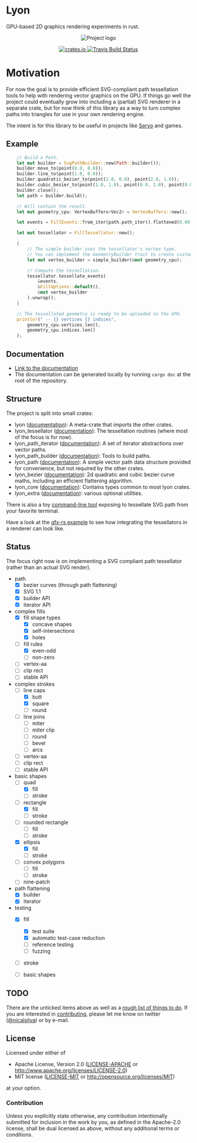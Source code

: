# Lyon
GPU-based 2D graphics rendering experiments in rust.

<p align="center">
<img src="https://nical.github.io/lyon-doc/lyon-logo.svg" alt="Project logo">
</p>

<p align="center">
  <a href="https://crates.io/crates/lyon">
      <img src="http://meritbadge.herokuapp.com/lyon" alt="crates.io">
  </a>
  <a href="https://travis-ci.org/nical/lyon">
      <img src="https://img.shields.io/travis/nical/lyon/master.svg" alt="Travis Build Status">
  </a>
</p>

# Motivation

For now the goal is to provide efficient SVG-compliant path tessellation tools to help with rendering vector graphics on the GPU. If things go well the project could eventually grow into including a (partial) SVG renderer in a separate crate, but for now think of this library as a way to turn complex paths into triangles for use in your own rendering engine.

The intent is for this library to be useful in projects like [Servo](https://servo.org/) and games.

## Example

```rust
    // Build a Path.
    let mut builder = SvgPathBuilder::new(Path::builder());
    builder.move_to(point(0.0, 0.0));
    builder.line_to(point(1.0, 0.0));
    builder.quadratic_bezier_to(point(2.0, 0.0), point(2.0, 1.0));
    builder.cubic_bezier_to(point(1.0, 1.0), point(0.0, 1.0), point(0.0, 0.0));
    builder.close();
    let path = builder.build();

    // Will contain the result.
    let mut geometry_cpu: VertexBuffers<Vec2> = VertexBuffers::new();

    let events = FillEvents::from_iter(path.path_iter().flattened(0.09));

    let mut tessellator = FillTessellator::new();

    {
        // The simple builder uses the tessellator's vertex type.
        // You can implement the GeometryBuilder trait to create custom vertices.
        let mut vertex_builder = simple_builder(&mut geometry_cpu);

        // Compute the tessellation.
        tessellator.tessellate_events(
            &events,
            &FillOptions::default(),
            &mut vertex_builder
        ).unwrap();
    }

    // The tessellated geometry is ready to be uploaded to the GPU.
    println!(" -- {} vertices {} indices",
        geometry_cpu.vertices.len(),
        geometry_cpu.indices.len()
    );
```
## Documentation

* [Link to the documentation](https://nical.github.io/lyon-doc/lyon/index.html)
* The documentation can be generated locally by running ```cargo doc``` at the root of the repository.

## Structure

The project is split into small crates:
* lyon ([documentation](https://nical.github.io/lyon-doc/lyon/index.html)): A meta-crate that imports the other crates.
* lyon_tessellator ([documentation](https://nical.github.io/lyon-doc/lyon_tessellator/index.html)): The tessellation routines (where most of the focus is for now).
* lyon_path_iterator ([documentation](https://nical.github.io/lyon-doc/lyon_path_iterator/index.html)): A set of iterator abstractions over vector paths.
* lyon_path_builder ([documentation](https://nical.github.io/lyon-doc/lyon_path_builder/index.html)): Tools to build paths.
* lyon_path ([documentation](https://nical.github.io/lyon-doc/lyon_path/)): A simple vector path data structure provided for convenience, but not required by the other crates.
* lyon_bezier ([documentation](https://nical.github.io/lyon-doc/lyon_bezier/index.html)): 2d quadratic and cubic bezier curve maths, including an efficient flattening algorithm.
* lyon_core ([documentation](https://nical.github.io/lyon-doc/lyon_core/index.html)): Contains types common to most lyon crates.
* lyon_extra ([documentation](https://nical.github.io/lyon-doc/lyon_extra/index.html)): various optional utilities.

There is also a toy [command-line tool](cli) exposing to tessellate SVG path from your favorite terminal.

Have a look at the [gfx-rs example](examples/gfx_logo) to see how integrating the tessellators in a renderer can look like.

## Status

The focus right now is on implementing a SVG compliant path tessellator (rather than an actual SVG render).

- path
  - [x] bezier curves (through path flattening)
  - [x] SVG 1.1
  - [x] builder API
  - [x] iterator API
- complex fills
  - [x] fill shape types
    - [x] concave shapes
    - [x] self-intersections
    - [x] holes
  - [ ] fill rules
    - [x] even-odd
    - [ ] non-zero
  - [ ] vertex-aa
  - [ ] clip rect
  - [ ] stable API
- complex strokes
  - [ ] line caps
    - [x] butt
    - [x] square
    - [ ] round
  - [ ] line joins
    - [ ] miter
    - [ ] miter clip
    - [ ] round
    - [ ] bevel
    - [ ] arcs
  - [ ] vertex-aa
  - [ ] clip rect
  - [ ] stable API
- basic shapes
  - [ ] quad
    - [x] fill
    - [ ] stroke
  - [ ] rectangle
    - [x] fill
    - [ ] stroke
  - [ ] rounded rectangle
    - [ ] fill
    - [ ] stroke
  - [x] ellipsis
    - [x] fill
    - [ ] stroke
  - [ ] convex polygons
    - [ ] fill
    - [ ] stroke
  - [ ] nine-patch
- path flattening
  - [x] builder
  - [x] iterator
- testing
  - [x] fill
    - [x] test suite
    - [x] automatic test-case reduction
    - [ ] reference testing
    - [ ] fuzzing
  - [ ] stroke
  - [ ] basic shapes


## TODO

There are the unticked items above as well as a [rough list of things to do](https://github.com/nical/lyon/wiki/TODO). If you are interested in [contributing](https://github.com/nical/lyon/wiki/Contribute), please let me know on twitter ([@nicalsilva](https://twitter.com/nicalsilva)) or by e-mail.


## License

Licensed under either of

 * Apache License, Version 2.0 ([LICENSE-APACHE](LICENSE-APACHE) or http://www.apache.org/licenses/LICENSE-2.0)
 * MIT license ([LICENSE-MIT](LICENSE-MIT) or http://opensource.org/licenses/MIT)

at your option.

### Contribution

Unless you explicitly state otherwise, any contribution intentionally submitted for inclusion in the work by you, as defined in the Apache-2.0 license, shall be dual licensed as above, without any additional terms or conditions.

